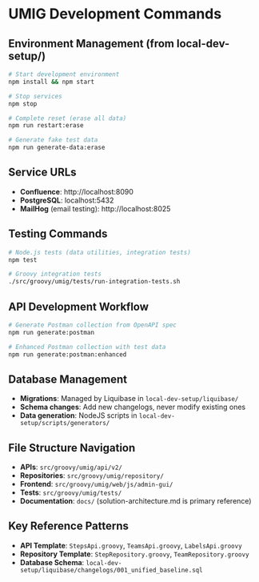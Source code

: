 # UMIG Development Commands

## Environment Management (from local-dev-setup/)

```bash
# Start development environment
npm install && npm start

# Stop services
npm stop

# Complete reset (erase all data)
npm run restart:erase

# Generate fake test data
npm run generate-data:erase
```

## Service URLs

- **Confluence**: http://localhost:8090
- **PostgreSQL**: localhost:5432
- **MailHog** (email testing): http://localhost:8025

## Testing Commands

```bash
# Node.js tests (data utilities, integration tests)
npm test

# Groovy integration tests
./src/groovy/umig/tests/run-integration-tests.sh
```

## API Development Workflow

```bash
# Generate Postman collection from OpenAPI spec
npm run generate:postman

# Enhanced Postman collection with test data
npm run generate:postman:enhanced
```

## Database Management

- **Migrations**: Managed by Liquibase in `local-dev-setup/liquibase/`
- **Schema changes**: Add new changelogs, never modify existing ones
- **Data generation**: NodeJS scripts in `local-dev-setup/scripts/generators/`

## File Structure Navigation

- **APIs**: `src/groovy/umig/api/v2/`
- **Repositories**: `src/groovy/umig/repository/`
- **Frontend**: `src/groovy/umig/web/js/admin-gui/`
- **Tests**: `src/groovy/umig/tests/`
- **Documentation**: `docs/` (solution-architecture.md is primary reference)

## Key Reference Patterns

- **API Template**: `StepsApi.groovy`, `TeamsApi.groovy`, `LabelsApi.groovy`
- **Repository Template**: `StepRepository.groovy`, `TeamRepository.groovy`
- **Database Schema**: `local-dev-setup/liquibase/changelogs/001_unified_baseline.sql`
